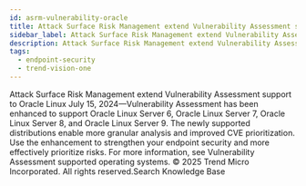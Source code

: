 ```yaml
---
id: asrm-vulnerability-oracle
title: Attack Surface Risk Management extend Vulnerability Assessment support to Oracle Linux
sidebar_label: Attack Surface Risk Management extend Vulnerability Assessment support to Oracle Linux
description: Attack Surface Risk Management extend Vulnerability Assessment support to Oracle Linux
tags:
  - endpoint-security
  - trend-vision-one
---
```


 Attack Surface Risk Management extend Vulnerability Assessment support to Oracle Linux July 15, 2024—Vulnerability Assessment has been enhanced to support Oracle Linux Server 6, Oracle Linux Server 7, Oracle Linux Server 8, and Oracle Linux Server 9. The newly supported distributions enable more granular analysis and improved CVE prioritization. Use the enhancement to strengthen your endpoint security and more effectively prioritize risks. For more information, see Vulnerability Assessment supported operating systems. © 2025 Trend Micro Incorporated. All rights reserved.Search Knowledge Base